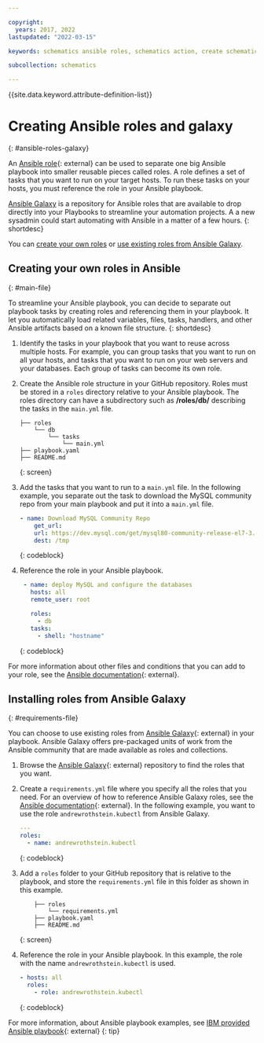 ```yaml
---

copyright:
  years: 2017, 2022
lastupdated: "2022-03-15"

keywords: schematics ansible roles, schematics action, create schematics galaxy, ansible playbooks

subcollection: schematics

---
```


{{site.data.keyword.attribute-definition-list}}

# Creating Ansible roles and galaxy
{: #ansible-roles-galaxy}
 
An [Ansible role](https://docs.ansible.com/ansible/latest/user_guide/playbooks_reuse_roles.html){: external} can be used to separate one big Ansible playbook into smaller reusable pieces called roles. A role defines a set of tasks that you want to run on your target hosts. To run these tasks on your hosts, you must reference the role in your Ansible playbook. 

[Ansible Galaxy](https://docs.ansible.com/ansible/2.7/reference_appendices/galaxy.html) is a repository for Ansible roles that are available to drop directly into your Playbooks to streamline your automation projects. A a new sysadmin could start automating with Ansible in a matter of a few hours.
{: shortdesc}

You can [create your own roles](#main-file) or [use existing roles from Ansible Galaxy](#requirements-file). 

## Creating your own roles in Ansible 
{: #main-file}

To streamline your Ansible playbook, you can decide to separate out playbook tasks by creating roles and referencing them in your playbook. It let you automatically load related variables, files, tasks, handlers, and other Ansible artifacts based on a known file structure.
{: shortdesc}

1. Identify the tasks in your playbook that you want to reuse across multiple hosts. For example, you can group tasks that you want to run on all your hosts, and tasks that you want to run on your web servers and your databases. Each group of tasks can become its own role. 

2. Create the Ansible role structure in your GitHub repository. Roles must be stored in a `roles` directory relative to your Ansible playbook. The roles directory can have a subdirectory such as  **/roles/db/** describing the tasks in the `main.yml` file.
    ```text
    ├── roles
        └── db
            └── tasks
                └── main.yml
    ├── playbook.yaml
    ├── README.md
    ```
    {: screen}

3. Add the tasks that you want to run to a `main.yml` file. In the following example, you separate out the task to download the MySQL community repo from your main playbook and put it into a `main.yml` file. 
    ```yaml
    - name: Download MySQL Community Repo
        get_url:
        url: https://dev.mysql.com/get/mysql80-community-release-el7-3.noarch.rpm
        dest: /tmp
    ```
    {: codeblock}

4. Reference the role in your Ansible playbook.
   ```yaml
    - name: deploy MySQL and configure the databases
      hosts: all
      remote_user: root

      roles:
        - db
      tasks:
        - shell: "hostname"
    ```
    {: codeblock}

For more information about other files and conditions that you can add to your role, see the [Ansible documentation](https://docs.ansible.com/ansible/latest/user_guide/playbooks_reuse_roles.html#role-directory-structure){: external}.

## Installing roles from Ansible Galaxy
{: #requirements-file}

You can choose to use existing roles from [Ansible Galaxy](https://galaxy.ansible.com/){: external} in your playbook. Ansible Galaxy offers pre-packaged units of work from the Ansible community that are made available as roles and collections.

1. Browse the [Ansible Galaxy](https://galaxy.ansible.com/){: external} repository to find the roles that you want.
2. Create a `requirements.yml` file where you specify all the roles that you need. For an overview of how to reference Ansible Galaxy roles, see the [Ansible documentation](https://docs.ansible.com/ansible/latest/galaxy/user_guide.html#install-multiple-collections-with-a-requirements-file){: external}. In the following example, you want to use the role `andrewrothstein.kubectl` from Ansible Galaxy. 
    ```yaml
    ---
    roles:
      - name: andrewrothstein.kubectl
    ```
    {: codeblock}

3. Add a `roles` folder to your GitHub repository that is relative to the playbook, and store the `requirements.yml` file in this folder as shown in this example.

    ```text
        ├── roles
            └── requirements.yml
        ├── playbook.yaml
        ├── README.md
    ```
    {: screen}

4. Reference the role in your Ansible playbook. In this example, the role with the name `andrewrothstein.kubectl` is used.
    
    ```yaml
    - hosts: all
      roles:
        - role: andrewrothstein.kubectl
    ```
    {: codeblock}

For more information, about Ansible playbook examples, see [IBM provided Ansible playbook](https://github.com/Cloud-Schematics/ansible-kubectl){: external}
{: tip}
